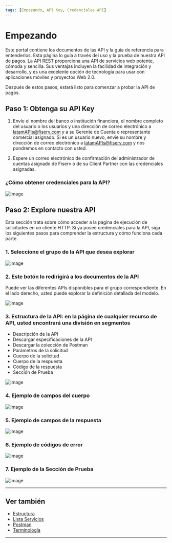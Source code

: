 ```yaml
---
tags: [Empezando, API Key, Credenciales API]
---
```


# Empezando

Este portal contiene los documentos de las API y la guía de referencia para entenderlos. Esta página lo guía a través del uso y la prueba de nuestra API de pagos. La API REST proporciona una API de servicios web potente, cómoda y sencilla. Sus ventajas incluyen la facilidad de integración y desarrollo, y es una excelente opción de tecnología para usar con aplicaciones móviles y proyectos Web 2.0.

Después de estos pasos, estará listo para comenzar a probar la API de pagos.

## Paso 1: Obtenga su API Key

1. Envíe el nombre del banco o institución financiera, el nombre completo del usuario o los usuarios y una dirección de correo electrónico a latamAPIs@fiserv.com y a su Gerente de Cuenta o representante comercial asignado. Si es un usuario nuevo, envíe su nombre y dirección de correo electrónico a latamAPIs@fiserv.com y nos pondremos en contacto con usted.

2. Espere un correo electrónico de confirmación del administrador de cuentas asignado de Fiserv o de su Client Partner con las credenciales asignadas.

### ¿Cómo obtener credenciales para la API?

![image](https://user-images.githubusercontent.com/111396588/223824102-ee737d0e-462a-44ef-b4aa-eb5d0d062f23.png)

## Paso 2: Explore nuestra API

Esta sección trata sobre cómo acceder a la página de ejecución de solicitudes en un cliente HTTP. Si ya posee credenciales para la API, siga los siguientes pasos para comprender la estructura y cómo funciona cada parte.

### 1. Seleccione el grupo de la API que desea explorar

![image](https://user-images.githubusercontent.com/111396588/223824143-0d2577da-4e91-476d-821e-9c665dd01457.png)

### 2. Este botón lo redirigirá a los documentos de la API

Puede ver las diferentes APIs disponibles para el grupo correspondiente. En el lado derecho, usted puede explorar la definición detallada del modelo.

![image](https://user-images.githubusercontent.com/111396588/223824184-806af113-9dbe-4a01-808a-24cdff61630f.png)

### 3. Estructura de la API: en la página de cualquier recurso de API, usted encontrará una división en segmentos

- Descripción de la API
- Descargar especificaciones de la API
- Descargar la colección de Postman
- Parámetros de la solicitud
- Cuerpo de la solicitud
- Cuerpo de la respuesta
- Código de la respuesta
- Sección de Prueba

![image](https://user-images.githubusercontent.com/111396588/223824217-3d03cb76-1bb1-4ea3-bde3-e40f939a64f8.png)

### 4. Ejemplo de campos del cuerpo

![image](https://user-images.githubusercontent.com/111396588/223824246-d2174d9c-9d0a-4e1b-a287-2ba18d02514d.png)

### 5. Ejemplo de campos de la respuesta

![image](https://user-images.githubusercontent.com/111396588/223824287-f11215ff-a306-4522-ad54-9c254e24dd5b.png)

### 6. Ejemplo de códigos de error

![image](https://user-images.githubusercontent.com/111396588/223824322-689bbbd6-c8b5-4d85-8f14-70fb6a7bf91e.png)

### 7. Ejemplo de la Sección de Prueba

![image](https://user-images.githubusercontent.com/111396588/223824344-69875caf-2cae-4b95-bac5-1b8d715bef43.png)

---

## Ver también

- [Estructura](?path=docs/spanish/empezando/estructura.md)
- [Lista Servicios](?path=docs/spanish/empezando/lista-servicios.md)
- [Postman](?path=docs/spanish/empezando/postman.md)
- [Terminología](?path=docs/spanish/empezando/terminologia.md)

---
